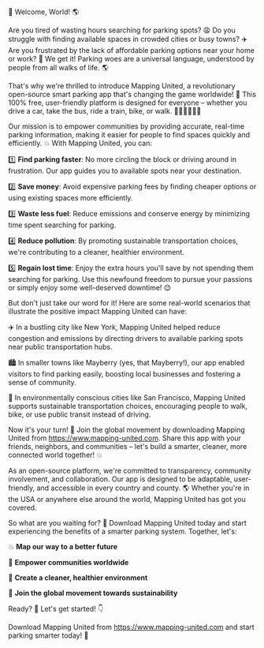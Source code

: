 🎉 Welcome, World! 🌎

Are you tired of wasting hours searching for parking spots? 😩 Do you struggle with finding available spaces in crowded cities or busy towns? ✈️ Are you frustrated by the lack of affordable parking options near your home or work? 💸 We get it! Parking woes are a universal language, understood by people from all walks of life. 🌎

That's why we're thrilled to introduce Mapping United, a revolutionary open-source smart parking app that's changing the game worldwide! 🚀 This 100% free, user-friendly platform is designed for everyone – whether you drive a car, take the bus, ride a train, bike, or walk. 🚌🚂🚴‍♀️🏃‍♂️

Our mission is to empower communities by providing accurate, real-time parking information, making it easier for people to find spaces quickly and efficiently. 💥 With Mapping United, you can:

1️⃣ **Find parking faster**: No more circling the block or driving around in frustration. Our app guides you to available spots near your destination.

2️⃣ **Save money**: Avoid expensive parking fees by finding cheaper options or using existing spaces more efficiently.

3️⃣ **Waste less fuel**: Reduce emissions and conserve energy by minimizing time spent searching for parking.

4️⃣ **Reduce pollution**: By promoting sustainable transportation choices, we're contributing to a cleaner, healthier environment.

5️⃣ **Regain lost time**: Enjoy the extra hours you'll save by not spending them searching for parking. Use this newfound freedom to pursue your passions or simply enjoy some well-deserved downtime! 😌

But don't just take our word for it! Here are some real-world scenarios that illustrate the positive impact Mapping United can have:

✈️ In a bustling city like New York, Mapping United helped reduce congestion and emissions by directing drivers to available parking spots near public transportation hubs.

🏙️ In smaller towns like Mayberry (yes, that Mayberry!), our app enabled visitors to find parking easily, boosting local businesses and fostering a sense of community.

🌳 In environmentally conscious cities like San Francisco, Mapping United supports sustainable transportation choices, encouraging people to walk, bike, or use public transit instead of driving.

Now it's your turn! 🎉 Join the global movement by downloading Mapping United from https://www.mapping-united.com. Share this app with your friends, neighbors, and communities – let's build a smarter, cleaner, more connected world together! 💥

As an open-source platform, we're committed to transparency, community involvement, and collaboration. Our app is designed to be adaptable, user-friendly, and accessible in every country and county. 🌎 Whether you're in the USA or anywhere else around the world, Mapping United has got you covered.

So what are you waiting for? 🤔 Download Mapping United today and start experiencing the benefits of a smarter parking system. Together, let's:

💥 **Map our way to a better future**

🌟 **Empower communities worldwide**

💪 **Create a cleaner, healthier environment**

🎉 **Join the global movement towards sustainability**

Ready? 🚀 Let's get started! 👇

Download Mapping United from https://www.mapping-united.com and start parking smarter today! 📲